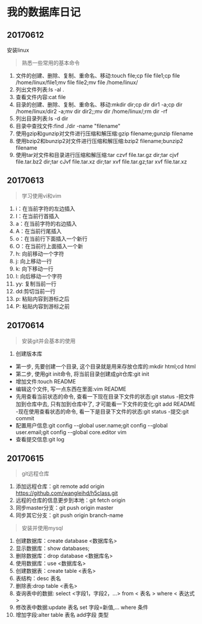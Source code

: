 # 我的数据库日记
## 20170612
安装linux
>熟悉一些常用的基本命令
1. 文件的创建、删除、复制、重命名、移动:touch  file;cp file file1;cp file  /home/linux/file1;mv file file2;mv file  /home/linux/
2. 列出文件列表:ls -al  .
3. 查看文件内容:cat  file
4. 目录的创建、删除、复制、重命名、移动:mkdir dir;cp dir   dir1  -a;cp dir   /home/linux/dir2  -a;mv dir  dir2;;mv dir  /home/linux/;rm  dir  -rf
5. 列出目录列表:ls -d  dir
6. 目录中查找文件:find  ./dir  -name  "filename"
7. 使用gzip和gunzip对文件进行压缩和解压缩:gzip  filename;gunzip filename
8. 使用bzip2和bunzip2对文件进行压缩和解压缩:bzip2  filename;bunzip2  filename
9. 使用tar对文件和目录进行压缩和解压缩:tar czvf  file.tar.gz dir;tar cjvf  file.tar.bz2 dir;tar cJvf  file.tar.xz  dir;tar xvf  file.tar.gz;tar xvf  file.tar.xz
## 20170613
>学习使用vi和vim
1. i：在当前字符的左边插入
2. I：在当前行首插入
3. a：在当前字符的右边插入
4. A：在当前行尾插入
5. o：在当前行下面插入一个新行
6. O：在当前行上面插入一个新
7. h: 向前移动一个字符
9. j: 向上移动一行
10. k: 向下移动一行
11. l: 向后移动一个字符
12. yy: 复制当前一行
13. dd:剪切当前一行
14. p: 粘贴内容到游标之后
15. P: 粘贴内容到游标之前
## 20170614
>安装git并会基本的使用
1. 创建版本库
- 第一步, 先要创建一个目录, 这个目录就是用来存放仓库的:mkdir html;cd html
- 第二步, 使用git init命令, 将当前目录创建成git仓库:git init
- 增加文件:touch README
- 编辑这个文件, 写一点东西在里面:vim README
- 先用查看当前状态的命令, 查看一下现在目录下文件的状态:git status
-把文件加到仓库中去, 只有加到仓库中了, 才可能看一下文件的变化:git add README
-现在使用查看状态的命令, 看一下是目录下文件的状态:git status
-提交:git commit
- 配置用户信息:git config --global user.name;git config --global user.email;git config --global core.editor vim
- 查看提交信息:git log
## 20170615
>git远程仓库
1. 添加远程仓库：git remote add origin https://github.com/wangleihd/h5class.git
2. 远程的仓库的信息更步到本地：git fetch origin
3. 同步master分支：git push origin master
4. 同步其它分支：git push origin branch-name
>安装并使用mysql
1. 创建数据库：create database <数据库名>
2. 显示数据库：show databases;
3. 删除数据库：drop database <数据库名>
4. 使用数据库：use <数据库名>
5. 创建数据表：create table <表名>
6. 表结构：desc 表名
7. 删除表:drop table <表名>
8. 查询表中的数据: select <字段1，字段2，...> from < 表名 > where < 表达式 >
9. 修改表中数据:update 表名 set 字段=新值,... where 条件
10. 增加字段:alter table 表名 add字段 类型
